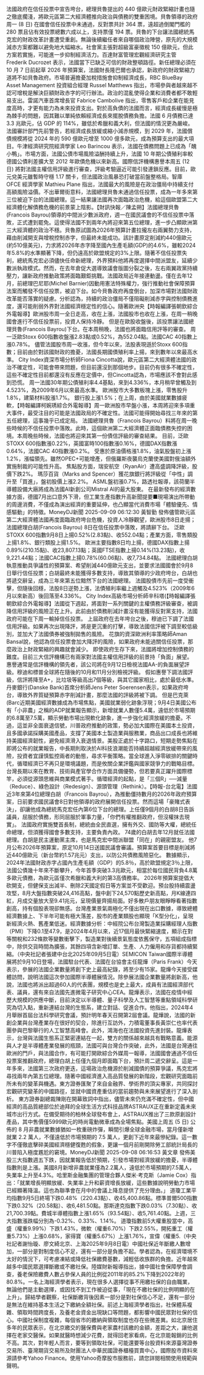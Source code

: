 法國政府在信任投票中宣告垮台，總理貝魯提出的 440 億歐元財政緊縮計畫也隨之徹底擱淺，將歐元區第二大經濟體推向政治與債務的雙重困境。貝魯領導的政府周一 (8 日) 在國會信任投票中未通過，反對票共計 364 票，遠超過倒閣門檻的 280 票且佔有效投票總數六成以上，支持票僅 194 票。貝魯的下台讓法國總統馬克宏的財政改革計畫遭受重創。無論後續繼任者來自哪個政治陣營，原先的大規模減赤方案都難以避免地大幅縮水。社會黨主張對超級富豪徵稅 150 億歐元，但此方案若實施，可能進一步抑制經濟活力。百達財富管理宏觀經濟研究主管 Frederik Ducrozet 表示，法國當下已缺乏可信的財政整頓路徑。新任總理必須在 10 月 7 日前起草 2026 年預算案，法國財長隆巴爾也承認，新政府的財政緊縮力道將不如貝魯政府。市場普遍擔憂加稅措施會抑制經濟成長，RBC BlueBay Asset Management 投資組合經理 Russel Matthews 指出，市場參與者越來越不認可增稅是解決巨額財政赤字的可行辦法。政治的混亂使得企業和消費者都不敢輕易支出。雷諾汽車首席增長官 Fabrice Cambolive 指出，零售客戶和企業在能見度高時，才更有能力為未來投資支出。對於高負債的法國而言，經濟成長緩慢是極為棘手的問題，因其難以單純依賴經濟成長來擺脫債務負擔。法國 6 月債務已達 3.3 兆歐元，佔 GDP 的 114%，雖低於希臘和義大利，但法國的情況更為嚴峻。法國審計部門先前警告，若經濟成長放緩或縮小減赤規模，到 2029 年，法國償債規模將從 2024 年的 590 億歐元增至 1000 億多歐元，成為預算支出的最大項目。牛津經濟研究院經濟學家 Leo Barincou 表示，法國在債務問題上已成為「醜小鴨」。市場方面，法國公債市場風險溢酬持續上升，法國 10 年期公債殖利率較德國公債利差擴大至 2012 年歐債危機以來新高。國際信評機構惠譽本周五 (12 日) 將對法國主權信用評級進行審查，評級考驗逼近可能引發連鎖反應。目前，歐元兌美元雖暫時守穩 1.17 關卡，但法國政治風暴恐打破當前盤整格局。智庫 OFCE 經濟學家 Mathieu Plane 指出，法國最大的風險是在政治僵局中持續支付高額風險溢價。不出華爾街意料，法國總理貝魯未通過信任投票，成為一年多來第三位被迫下台的法國總理。這一結果讓法國再次面臨政治危機，給這個歐盟第二大經濟體化解債務危機的前景蒙上陰影。【財訊快報／陳孟朔】法國總理貝魯(Francois Bayrou)領導的中間派少數派政府，週一在國民議會的不信任投票中落敗，正式遭到罷免。這使得法國不到兩年內將迎來第五位總理，進一步凸顯歐洲第三大經濟體的政治不穩。貝魯原試圖為2026年預算計畫拉攏左右兩翼勢力支持，藉由削減開支與增稅控制赤字，但最終未能成功。該計畫原定削減約440億歐元(約510億美元)，力求將2026年赤字降至國內生產毛額(GDP)的4.6%，雖較2024年5.8%的水準顯著下降，但仍遠高於歐盟規定的3%上限。隨著不信任投票失利，總統馬克宏必須儘快任命新總理，外界預料他將再度選擇中間派盟友，延續少數派執政模式。然而，在去年倉促大選導致議會版圖分裂之後，左右兩翼政黨持續壓力，讓新政府推動政策將面臨艱鉅挑戰。法國政局近年接連動盪。僅在去年12月，前總理巴尼耶(Michel Barnier)因動用憲法特殊權力，強行推動社會保障預算法案而觸發不信任投票，被迫下台。如今貝魯政府再度倒台，加深市場對法國財政改革能否落實的疑慮。分析認為，持續的政治僵局不僅阻礙削減赤字與控制債務進度，還可能削弱外界對法國經濟穩定性的信心。隨著歐洲央【時報編譯張朝欽綜合外電報導】歐洲股市周一全日走高，收在上漲，法國股市也收在上漲，在周一稍晚國會進行不信任投票前，投資人保持冷靜。 但是在歐股收盤後，該投票讓法國總理貝魯(Francois Bayrou)下台。在本周稍晚，法國也將面臨信用評等的審查。 周一泛歐Stoxx 600指數收盤漲2.83點或0.52%，為552.04點。法國CAC 40指數上漲0.78%。 儘管法國股市周一收漲，但今年以來，法股表現遜於Stoxx 600指數；目前由於對該國財政的擔憂，法國長期國債殖利率上揚，來到數年以來最高水準。 City Index資深市場分析師Fiona Cincotta說，歐元區第二大經濟體法國的政治不確定性，可能會帶來問題，但目前還沒到那個地步。目前仍有很多不確定性，這些不確定性目前都還沒有反應在定價中，但Cincotta認為，市場應該不會對此感到恐慌。 周一法國30年期公債殖利率4.4基點，來到4.336%，本月稍早曾觸及到4.523%，為2009年6月以來最高水準。 歐洲股市大多數板塊上漲，零售股升1.8%，建築材料股漲1.7%。 銀行股上漲1.5%；在上周，由於美國就業數據疲軟，【時報編譯柯婉琇綜合外電報導】周一歐洲股市早盤小漲，本周將迎來多項重大事件，最受注目的可能是法國政局的不確定性。法國可能得開始尋找三年來的第五任總理，這事幾乎已成定局。 法國總理貝魯（Francois Bayrou）料將在周一晚些時候的不信任投票中落敗。此時，這個歐洲第二大經濟體正面臨債務失控的困境。本周晚些時候，法國也將迎來其第一份債信評級的審查結果。 目前，泛歐STOXX 600指數漲0.22%，英國富時100指數漲0.16%，德國DAX指數漲0.64%，法國CAC 40指數漲0.2%。 受惠於原油價格漲1.8%，油氣股盤初上漲1.2%，漲幅領先。雖然OPEC+可能增產，但俄羅斯夜襲烏克蘭使美國對俄油額外實施制裁的可能性升高。 焦點股方面，瑞安航空（RyanAir）遭高盛調降評級，股價下跌2%。 瑪莎百貨（Marks and Spencer）獲花旗銀行將評級從「中性」調升至「買進」，盤初股價上漲2.2%。 ASML盤初漲0.7%，路透社報導，該荷蘭半導體設備大廠將成為法國AI新創公司Mistral AI的最大股東。 在最新發布的經濟數據方面，德國7月出口意外下滑，但工業生產指數升高新聞提要■現場演出所帶動的周邊消費，不僅成為演出經濟的重要延伸，也凸顯當代消費市場「體驗優先、情感驅動」的特徵。MoneyDJ新聞 2025-09-09 06:12:30 黃智勤 發佈儘管歐元區第二大經濟體法國再度面臨政府垮台危機，投資人冷靜觀望，歐洲股市8日走揚；法國總理白胡(Francois Bayrou) 8日在信任投票中落敗，將請辭下台。 泛歐STOXX 600指數9月8日上揚0.52%(2.83點)、收552.04點；產業方面，零售類股上揚1.8%、銀行類股上揚1.5%。 歐洲主要指數8日均上揚，德國DAX指數上揚0.89%(210.15點)、收23,807.13點；英國FTSE指數上揚0.14%(13.23點)，收9,221.44點；法國CAC指數上揚0.78%(60.06點)、收7,734.84點。 法國總理白胡執意推動具爭議性的預算案、希望削減440億歐元支出，並要求法國國會於9月8日舉行信任投票；白胡最終未能獲得多數支持，導致其領導的少政府垮台，白胡也將遞交辭呈，成為三年來第五位黯然下台的法國總理。 法國股債市先前一度受衝擊，但隨後回穩，法股8日逆勢上漲，法債殖利率繼上週觸及4.523%（2009年6月以來新高）後回落至4.336%。 City Index高級市場分析師辛科塔(【時報編譯張朝欽綜合外電報導】法國從下週起，將面對一系列關鍵的主權債務評級審查，被調降信用評級的風險正在上升。此前由於債務削減計畫沒有能獲得反對黨支持，法國政府可能在下周一輸掉信任投票。 上屆政府在去年垮台之後，穆迪已下調了法國信用評級。如果再次出現降評，將是更沉重的打擊，導致法國信評被下調至較低級別，並加大了法國債券被強制拋售的風險。 花旗的資深歐洲利率策略師Aman Bansal說，他認為信任投票會加大降評的風險，如果政府未能過關信任投票，那麼政治上財政緊縮的興趣就會減少。 即使政府生存下來，法國將增加控制債務的難度。目前三大信評機構已有兩家對法國主權信用評級的前景持「負面」展望。 惠譽通常是信評機構的領先者，該公司將在9月12日檢視法國AA-的負面展望評級。穆迪和標普全球將在隨後的10月和11月分別檢視評級。 假如惠譽下調法國評級，信評將降至A+，比垃圾等級高出7個等級，與其它國家相比，處於最低水準。 丹麥銀行(Danske Bank)首席分析師Jens Peter Soerensen表示，如果政府垮台，導致外界質疑預算赤字削減計畫，那麼法國的評級將被下調。 但是巴克萊(Barc近期美國經濟數據成為市場焦點，美國就業弱化跡象浮現；9月4日美國公布有「小非農」之稱的ADP就業報告顯示，新增就業人數僅5.4萬，遠低於市場預期的6.8萬至7.5萬，顯示勞動市場出現軟化跡象，進一步強化經濟放緩的擔憂。不過，這並非全面衰退信號，川普政府推動的政策，勢必加大國際在美國本土投資，且多國承諾採購美國產品，支撐了美國本土製造業與服務業，商品出口成長也將維持美國經濟韌性，避免經濟滑入衰退情景。美股正處於十字路口，短期走勢焦點在即將公布的就業報告，中長期則取決於AI科技浪潮能否持續超越經濟放緩帶來的風險，投資者宜謹慎監控兩者的動態，尋求平衡策略。當全球進入淨零碳排的關鍵時代，循環經濟已不再只是環境議題，而是攸關企業評鑑與國家競爭力的戰略目標。台灣長期以來在教育、技術與產官學合作方面具備優勢，但若要真正躍升國際標竿，必須從源頭思維與商業模式著手。循環經濟的起點，是「三個R」──減量（Reduce）、綠色設計（Redesign）、源頭管理（Rethink）。【時報-台北電】法國近3年來第4位總理白胡（Francois Bayrou），為推動僵持數月的2026年政府預算案，日前要求國民議會8日對他領導的政府展開信任投票。然而這場「豪賭式表決」，卻讓他成為總統馬克宏任內第6位下台的總理。上任僅9個月的白胡8日告訴議員，屈服於債務，形同屈服於軍事力量，「你們有權推翻政府，但沒權抹去現實」。 法國政府實施雙首長制，總統由全民直選，擁有外交、國防等大權，總統任命總理，但須獲得國會多數支持，主要負責內政。 74歲的白胡去年12月就任法國總理。白胡是民主運動黨主席，也是馬克宏中間派聯盟「同在」的親密盟友。 他7月公布2026年預算案，原定10月14日送國民議會審議。預算案首要目標是削減將近440億歐元（新台幣約1.57兆元）支出，以防公共債務風險惡化。 數據顯示，2024年法國財政赤字占國內生產毛額（GDP）的5.8％，高於歐盟規定3％上限，法國公債幾十年來不斷攀升，今年首季突破3.3兆歐元，相當於每位國民背負4.8萬多歐元債務，為歐元區僅次希臘和義大利的第3高債務率。 2026年預算案提倡大砍開支，但健保支出減半、刪除2天國定假日等方案並不受歡迎。預台股持續震盪攻堅，8月大盤指數突破24,416高點，盤中創下24,570點歷史新高點，月K線連四紅，月成交量放大至9.41兆元，呈現價量齊揚局面。好多散戶朋友眼睜睜看著指數創高，持有個股表現卻無感。台灣產業景氣兩極化不僅出現在出口數據，導致總體經濟數據上、下半年可能有極大落差，股市的產業類股也顯現「K型分化」，呈現新經濟火熱、舊產業低迷。經濟數據分析：中經院公布台灣製造業採購經理人指數（PMI）下降0.1至47.9，是2024年4月以來，近17個月最快緊縮速度，顯示在對等關稅和232條款等變數衝擊下，製造業對後續景氣態度依舊保守，五項組成指標中，除供交貨時間為擴張，其餘四項含新增訂單、生產、人力僱用和存貨都持續緊縮。（中央社記者張建中台北2025年09月5日電）SEMICON Taiwan國際半導體展將於9月10日登場，法國駐台代表、法國在台協會主任龍燁（Paris Frank）今天表示，參展的法國企業數量將創下史上最高紀錄，將至少有15家。龍燁今天接受媒體訪問，說明法國這次參加國際半導體展情況。除參展法國企業數量將創新高，他說，法國也將派出超過60人的代表團，規模也是史上最大，成員有法國經濟部代表、議員，還有來自法國先進微電子研究中心CEA。龍燁表示，法國在疫情中經歷大規模的供應中斷，目前決定以半導體、量子科學及人工智慧等重點領域科學研究為切入點，重新連結台灣的生態系，建立對話、促進合作。他指出，2024年4月舉辦首屆台法科學研究會議，預計明年春天召開第2屆會議。龍燁說，法國的新創企業與台灣產業存在很好的契合，除進行互訪外，力積電董事長黃崇仁也率代表團參與巴黎舉行的人工智慧高峰會。此外，鴻海也在法國投資先進封裝。龍燁表示，台灣與法國生態系正緊密連結在一起，雙方的關係越來越具有戰略意義。能源與人才是半導體產業發展的瓶頸，法國可與台灣合作突破，此外，法國是台灣通往歐洲的門戶，與法國合作，有可能打開歐綜合外媒周一報導，法國國會通過不信任投票案推翻政府，總理白胡上任僅九個月即面臨下台，預計周二遞交辭呈。這是一年多來，法國第三次政府更迭，這場政治危機源於削減國債的預算爭議，馬克宏將尋找兩年內第五位總理。隨著中國經濟進入高品質發展的新階段，宏觀研究面臨前所未有的變革與機遇。東方證券匯聚了來自金融界、學術界的頂尖專家，共同探討宏觀研究變革的中國路徑，並就中國資產重估的當前趨勢與未來展望進行了深入剖析。 東方證券副總裁陳剛在開幕致詞中指出，儘管未來仍充滿不確定性，但中國經濟的高品質總部位於迪拜的全球生活方式科技品牌ASTRAUX正在重新定義未來城市出行方式。在備受期待的柏林全球發布會上，ASTRAUX推出了三款原創設計產品，其中售價僅5999歐元的時尚電動微車成為全場焦點。美國上周五 (5 日) 公佈的 8 月非農就業數據猶如一枚重磅炸彈，瞬間引爆全球金融市場，當月僅新增就業 2.2 萬人，不僅遠低於市場預期的 7.5 萬人，更創下近年來最慘紀錄。這一數字不僅徹底擊碎美國經濟穩健復甦的假象，更讓一個月前剛開除勞工部統計局長的川普陷入極度尷尬的窘境。MoneyDJ新聞 2025-09-08 06:16:53 黃文章 發佈美股三大指數週五下跌，因就業報告低於預期，引發市場對經濟放緩的擔憂，半導體指數則是上漲。美國8月新增非農就業僅為2.2萬人，遠低於市場預期的7.5萬人，失業率上升至4.3%。哈里斯金融集團的管理合夥人傑米·考克斯（Jamie Cox）指出：「就業增長明顯放緩、失業率上升和薪資增長放緩，這些數據說明勞動力市場已經顯著降溫。這也為聯準會在月中的會議上降息提供了充分理由。」 道瓊工業平均指數9月5日終場下跌0.48%（220.43點）、收45,400.86點。標準普爾500指數下跌0.32%（20.58點）、收6,481.50點。那斯達克指數下跌0.03%（7.30點）、收21,700.39點。費城半導體指數上漲1.65%（93.54點）、收5,761.40點。上週，三大指數漲跌幅分別為-0.32%、0.33%、1.14%。 道瓊指數前5大權重股當中，高盛（權重9.99%）下跌1.43%，微軟（權重6.70%）下跌2.55%，開拓重工（權重5.73%）上漲0.68%，家得寶（權重5.67%）上漲1.76%，宣偉（權重5.（中央社記者謝怡璇、廖文綺北京、上海2025年9月8日電）中國社保近年斷繳人數增加，一部分是對制度信心不足，還有一部分是負擔不起。學者認為，在經濟環境不太好的情況下，可考慮凍結或降低社保繳費基數，減輕低收族群的負擔。近年越來越多中國民眾選擇斷繳或不繳社保。陸媒財新報導指出，據中國社會保障學會調查，養老保險繳費人數占參保人員的比例從2011年的85.2%下降到2022年的80.8%。一名上海經濟學者表示，現在很多人選擇從事不用繳社保的自由職業，無論他們是主動選擇，或因找不到工作被迫從事，「現在不繳社保的比例明顯的在上升」。歸結學者觀察，社保斷繳背後因素一部分是對社保信心不足，還有一部分是無法在維持基本生活之下繳納全額社保。前述上海經濟學者指出，社保體系複雜、領取時間跨度長，及養老金資金出現缺口等問題，都影響中國民眾對社保的信心。中國社保制度複雜，每個省市的繳納與領取制度也存在些微差異。如北京居住多年的民眾表示，在北京繳交的醫保費與老家農村該繳的金額，差距之大，讓他選擇在老家交醫保。如果就醫時想減少花費，就得回老家看病，在北京能報銷的比例不高。其次，對年輕人而言，要等到領取社保，可能還要等台股資料來源臺灣證券交易所、臺灣期貨交易所及財團法人中華民國證券櫃檯買賣中心，國際股市資料來源請參考Yahoo Finance。使用Yahoo奇摩股市服務前，請您詳閱相關使用規範與聲明。